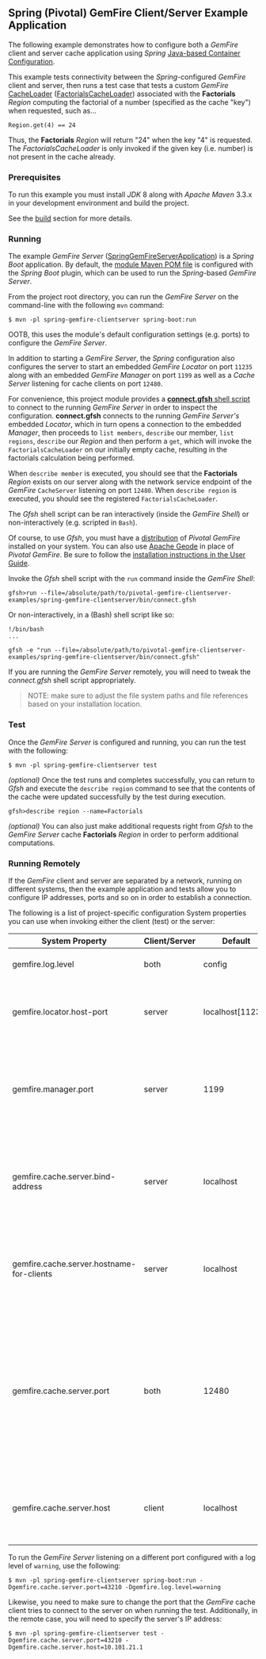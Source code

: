 ## Spring (Pivotal) GemFire Client/Server Example Application

The following example demonstrates how to configure both a *GemFire* client and server cache application using *Spring* 
[Java-based Container Configuration](http://docs.spring.io/spring/docs/current/spring-framework-reference/htmlsingle/#beans-java).

This example tests connectivity between the *Spring*-configured *GemFire* client and server, then runs a test case that tests
a custom *GemFire* [CacheLoader](http://data-docs-samples.cfapps.io/docs-gemfire/latest/javadocs/japi/com/gemstone/gemfire/cache/CacheLoader.html) 
([FactorialsCacheLoader](https://github.com/jxblum/pivotal-gemfire-clientserver-examples/blob/master/spring-gemfire-clientserver/src/main/java/io/pivotal/gemfire/main/SpringGemFireServerApplication.java#L138-L161)) 
associated with the **Factorials** *Region* computing the factorial of a number (specified as the cache "key") when requested, 
such as...

```
Region.get(4) == 24
```

Thus, the **Factorials** *Region* will return "24" when the key "4" is requested.  The *FactorialsCacheLoader* is only invoked
if the given key (i.e. number) is not present in the cache already.

### Prerequisites

To run this example you must install *JDK* 8 along with *Apache Maven* 3.3.x in your development environment 
and build the project.

See the [build](https://github.com/jxblum/pivotal-gemfire-clientserver-examples#build) section for more details.

### Running
 
The example *GemFire Server* ([SpringGemFireServerApplication](https://github.com/jxblum/pivotal-gemfire-clientserver-examples/blob/master/spring-gemfire-clientserver/src/main/java/io/pivotal/gemfire/main/SpringGemFireServerApplication.java)) 
is a *Spring Boot* application.  By default, the [module Maven POM file](https://github.com/jxblum/pivotal-gemfire-clientserver-examples/blob/master/spring-gemfire-clientserver/pom.xml#L76-L82) 
is configured with the *Spring Boot* plugin, which can be used to run the *Spring*-based *GemFire Server*.

From the project root directory, you can run the *GemFire Server* on the command-line with the following `mvn` command:

```
$ mvn -pl spring-gemfire-clientserver spring-boot:run
```

OOTB, this uses the module's default configuration settings (e.g. ports) to configure the *GemFire Server*.

In addition to starting a *GemFire Server*, the *Spring* configuration also configures the server to start an embedded 
*GemFire Locator* on port `11235` along with an embedded *GemFire Manager* on port `1199` as well as a *Cache Server* 
listening for cache clients on port `12480`. 

For convenience, this project module provides a [**connect.gfsh** shell script](https://github.com/jxblum/pivotal-gemfire-clientserver-examples/blob/master/spring-gemfire-clientserver/bin/connect.gfsh) 
to connect to the running *GemFire Server* in order to inspect the configuration.  **connect.gfsh** connects to
the running *GemFire Server's* embedded *Locator*, which in turn opens a connection to the embedded *Manager*, then
proceeds to `list members`, `describe` our member, `list regions`, `describe` our *Region* and then perform a `get`,
which will invoke the `FactorialsCacheLoader` on our initially empty cache, resulting in the factorials calculation 
being performed.
                                                                                 
When `describe member` is executed, you should see that the **Factorials** *Region* exists on our server along with 
the network service endpoint of the *GemFire* `CacheServer` listening on port `12480`.  When `describe region` is 
executed, you should see the registered `FactorialsCacheLoader`.

The *Gfsh* shell script can be ran interactively (inside the *GemFire Shell*) or non-interactively 
(e.g. scripted in `Bash`).

Of course, to use *Gfsh*, you must have a [distribution](https://network.pivotal.io/products/pivotal-gemfire) 
of *Pivotal GemFire* installed on your system.  You can also use [Apache Geode](http://geode.incubator.apache.org/) 
in place of *Pivotal GemFire*.  Be sure to follow the [installation instructions in the User Guide](http://gemfire.docs.pivotal.io/docs-gemfire/getting_started/installation/install_intro.html).

Invoke the *Gfsh* shell script with the `run` command inside the *GemFire Shell*:

```
gfsh>run --file=/absolute/path/to/pivotal-gemfire-clientserver-examples/spring-gemfire-clientserver/bin/connect.gfsh
```

Or non-interactively, in a (Bash) shell script like so:

```
!/bin/bash
...

gfsh -e "run --file=/absolute/path/to/pivotal-gemfire-clientserver-examples/spring-gemfire-clientserver/bin/connect.gfsh"
```

If you are running the *GemFire Server* remotely, you will need to tweak the *connect.gfsh* shell script appropriately.

> NOTE: make sure to adjust the file system paths and file references based on your installation location.

### Test

Once the *GemFire Server* is configured and running, you can run the test with the following:

```
$ mvn -pl spring-gemfire-clientserver test
```

*(optional)* Once the test runs and completes successfully, you can return to *Gfsh* and execute the `describe region` 
command to see that the contents of the cache were updated successfully by the test during execution.

```
gfsh>describe region --name=Factorials
```

*(optional)* You can also just make additional requests right from *Gfsh* to the *GemFire Server* cache **Factorials** *Region* 
in order to perform additional computations.

### Running Remotely

If the *GemFire* client and server are separated by a network, running on different systems, then the example application 
and tests allow you to configure IP addresses, ports and so on in order to establish a connection.

The following is a list of project-specific configuration System properties you can use when invoking either 
the client (test) or the server:

System Property | Client/Server | Default | Description
--------------- | ------------- | ------- | -----------
gemfire.log.level | both | config | Configures the GemFire log level.
gemfire.locator.host-port | server | localhost[11235] | Configures an embedded GemFire Locator that will run on startup.
gemfire.manager.port | server | 1199 | Configures the port on which the embedded GemFire Manager listens for JMX clients (e.g. Gfsh).
gemfire.cache.server.bind-address | server | localhost | Configures the IP address of the NIC on which the GemFire Cache Server will bind the ServerSocket.
gemfire.cache.server.hostname-for-clients | server | localhost | Configures the DNS hostname that client will use to resolve the GemFire Cache Server.
gemfire.cache.server.port | both | 12480 | Configures the port on which the embedded GemFire Cache Server listens for Gemfire cache clients. Also the port the client uses to connect to the GemFire Cache Server.
gemfire.cache.server.host | client | localhost | Configures the host that client uses to connect to the GemFire Cache Server. 

To run the *GemFire Server* listening on a different port configured with a log level of `warning`, use the following:

```
$ mvn -pl spring-gemfire-clientserver spring-boot:run -Dgemfire.cache.server.port=43210 -Dgemfire.log.level=warning
```

Likewise, you need to make sure to change the port that the *GemFire* cache client tries to connect to the server on 
when running the test.  Additionally, in the remote case, you will need to specify the server's IP address:

```
$ mvn -pl spring-gemfire-clientserver test -Dgemfire.cache.server.port=43210 -Dgemfire.cache.server.host=10.101.21.1
```
